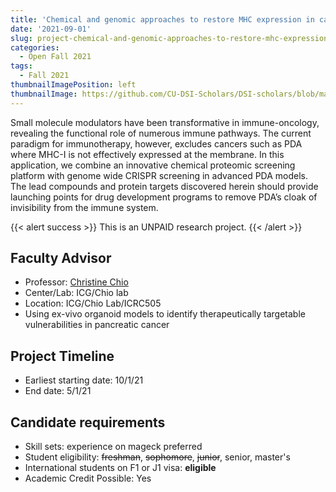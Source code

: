 ```yaml
---
title: 'Chemical and genomic approaches to restore MHC expression in cancer'
date: '2021-09-01'
slug: project-chemical-and-genomic-approaches-to-restore-mhc-expression-in-cancer
categories:
  - Open Fall 2021
tags:
  - Fall 2021
thumbnailImagePosition: left
thumbnailImage: https://github.com/CU-DSI-Scholars/DSI-scholars/blob/main/img/neurotransmitters.png
---
```

Small molecule modulators have been transformative in immune-oncology, revealing the functional role of numerous immune pathways. The current paradigm for immunotherapy, however, excludes cancers such as PDA where MHC-I is not effectively expressed at the membrane. In this application, we combine an innovative chemical proteomic screening platform with genome wide CRISPR screening in advanced PDA models. The lead compounds and protein targets discovered herein should provide launching points for drug development programs to remove PDA’s cloak of invisibility from the immune system.

<!--more-->

{{< alert success >}}
This is an UNPAID research project.
{{< /alert >}}

## Faculty Advisor
+ Professor: [Christine Chio](www.chiolab.com)
+ Center/Lab: ICG/Chio lab
+ Location: ICG/Chio Lab/ICRC505
+ Using ex-vivo organoid models to identify therapeutically targetable vulnerabilities in pancreatic cancer

## Project Timeline
+ Earliest starting date: 10/1/21
+ End date: 5/1/21

## Candidate requirements
+ Skill sets: experience on mageck preferred
+ Student eligibility: ~~freshman~~, ~~sophomore~~, ~~junior~~, senior, master's
+ International students on F1 or J1 visa: **eligible**
+ Academic Credit Possible: Yes


